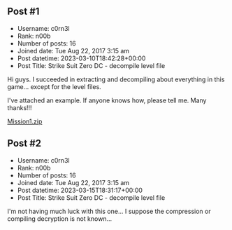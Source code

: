 ## Post #1
- Username: c0rn3l
- Rank: n00b
- Number of posts: 16
- Joined date: Tue Aug 22, 2017 3:15 am
- Post datetime: 2023-03-10T18:42:28+00:00
- Post Title: Strike Suit Zero DC - decompile level file

Hi guys.
I succeeded in extracting and decompiling about everything in this game... except for the level files.

I've attached an example. If anyone knows how, please tell me. 
Many thanks!!!

[Mission1.zip](https://xentaxbackup.github.io/file/23550_Mission1.zip)
## Post #2
- Username: c0rn3l
- Rank: n00b
- Number of posts: 16
- Joined date: Tue Aug 22, 2017 3:15 am
- Post datetime: 2023-03-15T18:31:17+00:00
- Post Title: Strike Suit Zero DC - decompile level file

I'm not having much luck with this one...
I suppose the compression or compiling decryption is not known...
